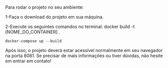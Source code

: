 Para rodar o projeto no seu ambiente:

1-Faça o download do projeto em sua máquina.

2-Execute os seguintes comandos no terminal:
    docker build -t [NOME_DO_CONTAINER] .
    
    docker-compose up --build
    
Após isso, o projeto deverá estar acessível normalmente em seu navegador na porta 8081.
Se precisar de mais informações ou tiver dúvidas, não hesite em entrar em contato!

